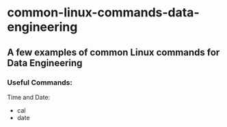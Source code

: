 # common-linux-commands-data-engineering

## A few examples of common Linux commands for Data Engineering

### Useful Commands:
Time and Date:
- cal
- date

